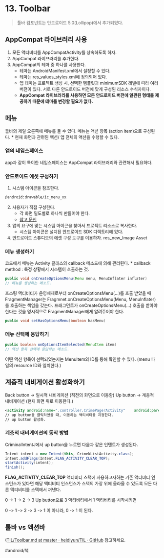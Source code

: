 # 13. Toolbar
> 툴바 컴포넌트는 안드로이드 5.0(Lollipop)에서 추가되었다.  

## AppCompat 라이브러리 사용
1. 모든 액티비티를 AppCompatActivity를 상속하도록 하자.
2. AppCompat 라이브러리를 추가한다.
3. AppCompat의 테마 중 하나를 사용한다.
	* 테마는 AndroidManifest.xml에서 설정할 수 있다.
	* 테마는 res_values_styles.xml에 정의되어 있다. 
	* 앱 테마는 프로젝트 생성 시, 선택한 템플릿과 minimumSDK 레벨에 따라 여러 버전이 있다.
	서로 다른 안드로이드 버전에 맞게 구성된 리소스 수식자이다.
	* **AppCompat 라이브러리를 사용하면 모든 안드로이드 버전에 일관된 형태를 제공하기 때문에 테마를 변경할 필요가 없다.**

## 메뉴
툴바의 제일 오른쪽에 메뉴를 둘 수 있다.
메뉴는 액션 항목 (action item)으로 구성된다.
	* 현재 화면과 관련된 액션/ 앱 전체의 액션을 수행할 수 있다.

### 앱의 네임스페이스
app과 같이 특이한 네임스페이스는 AppCompat 라이브러리와 관련해서 필요하다.

### 안드로이드 에셋 구성하기
1. 시스템 아이콘을 참조한다.
```xml
@android:drawable/ic_menu_xx 
```

2. 사용자가 직접 구성한다.
	* 각 화면 밀도별로 하나씩 만들어야 한다.
	* [참고 문헌](http://developer.android.com/design/style/iconography.html)
3. 앱의 요구에 맞는 시스템 아이콘을 찾아서 프로젝트 리소스로 복사한다.
	* 시스템 아이콘은 설치된 안드로이드 SDK 디렉토리에 있다. 
4. 안드로이드 스튜디오의 에셋 구성 도구를 이용하자. 
res_new_Image Asset

### 메뉴 생성하기
코드에서 메뉴는 Activity 클래스의 callback 메소드에 의해 관리된다. 
	* callback method : 특정 상황에서 시스템이 호출하는 것.

```java
public void onCreateOptionsMenu(Menu menu, MenuInflater inflater)
// 메뉴를 생성하는 메소드.
```

호스팅 액티비티가 운영체제로부터 onCreateOptionsMenu(…)를 호출 받았을 때  FragmentManager는 Fragmnet.onCreateOptionsMenu(Menu, MenuInflater)를 호출하는 책임을 갖는다. 
프래그먼트가 onCreateOptionsMenu(…) 호출을 받아야 한다는 것을 명시적으로 FragmentManager에게 알려주어야 한다.
```java
public void setHasOptionsMenu(boolean hasMenu)
```

### 메뉴 선택에 응답하기

```java
public boolean onOptionsItemSelected(MenuItem item)
// 액션 항목 선택에 응답하는 메소드.
```

어떤 액션 항목이 선택되었는지는 MenuItem의 ID를 통해 확인할 수 있다. 
(menu 파일의 resource ID와 일치한다.)

## 계층적 내비게이션 활성화하기
Back button -> 일시적 내비게이션 (직전의 화면으로 이동함)
Up button -> 계층적 내비게이션 (현재 화면 위로 이동한다.)

```xml
<activity android:name=".controller.CrimePagerActivity"    android:parentActivityName=".controller.CrimeListActivity"/>
// up button을 클릭하였을 때, 이동하는 액티비티를 지정한다.
// up button 활성화.
```

### 계층적 내비게이션의 동작 방법
CriminalIntentJ에서 up button을 누르면 다음과 같은 인텐트가 생성된다.
```java
Intent intent = new Intent(this, CrimekListActivity.class);
intent.addFlags(Intent.FLAG_ACTIVITY_CLEAR_TOP);
startActivity(intent);
finish();
```

**FLAG_ACTIVITY_CLEAR_TOP**
액티비티 스택에  사용하고자하는 기존 액티비티 인스턴스가 있다면 해당 액티비티 인스턴스가 스택의 가장 위에 올라올 수 있도록 모든 다른 액티비티를 스택에서 꺼낸다.

0 -> 1 -> 2 -> 3 
Up button으로 3 액티비티에서 1 액티비티를 시작시키면

0 -> 1 -> 2 -> 3 -> 1 이 아니라, 
0 -> 1 이 된다.

## 툴바 vs 액션바
([TIL/Toolbar.md at master · heidiyun/TIL · GitHub](https://github.com/heidiyun/TIL/blob/master/android/android_basic/Toolbar.md)
참고하세요.

#android/책